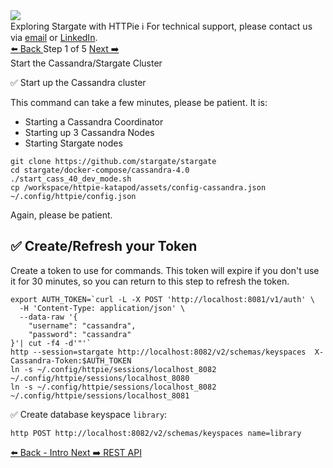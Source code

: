 
<!-- TOP -->
<div class="top">
  <img src="https://datastax-academy.github.io/katapod-shared-assets/images/ds-academy-logo.svg" />
  <div class="scenario-title-section">
    <span class="scenario-title">Exploring Stargate with HTTPie</span>
    <span class="scenario-subtitle">ℹ️ For technical support, please contact us via <a href="mailto:kirsten.hunter@datastax.com">email</a> or <a href="https://linkedin.com/in/synedra">LinkedIn</a>.</span>
  </div>
</div>


<!-- NAVIGATION -->
<div id="navigation-top" class="navigation-top">
 <a href='command:katapod.loadPage?[{"step":"intro"}]' 
   class="btn btn-dark navigation-top-left">⬅️ Back
 </a>
<span class="step-count"> Step 1 of 5</span>
 <a href='command:katapod.loadPage?[{"step":"step2"}]' 
    class="btn btn-dark navigation-top-right">Next ➡️
  </a>
</div>

<!-- CONTENT -->

<div class="step-title">Start the Cassandra/Stargate Cluster</div>

✅ Start up the Cassandra cluster

This command can take a few minutes, please be patient.  It is:
* Starting a Cassandra Coordinator
* Starting up 3 Cassandra Nodes
* Starting Stargate nodes

```
git clone https://github.com/stargate/stargate
cd stargate/docker-compose/cassandra-4.0
./start_cass_40_dev_mode.sh
cp /workspace/httpie-katapod/assets/config-cassandra.json ~/.config/httpie/config.json
```

Again, please be patient.

## ✅ Create/Refresh your Token
Create a token to use for commands. This token will expire if you don't use it for 30 minutes, so you can return to this step to refresh the token.

```
export AUTH_TOKEN=`curl -L -X POST 'http://localhost:8081/v1/auth' \
  -H 'Content-Type: application/json' \
  --data-raw '{
    "username": "cassandra",
    "password": "cassandra"
}'| cut -f4 -d'"'`
http --session=stargate http://localhost:8082/v2/schemas/keyspaces  X-Cassandra-Token:$AUTH_TOKEN
ln -s ~/.config/httpie/sessions/localhost_8082 ~/.config/httpie/sessions/localhost_8080
ln -s ~/.config/httpie/sessions/localhost_8082 ~/.config/httpie/sessions/localhost_8081
```

✅ Create database keyspace `library`:
```
http POST http://localhost:8082/v2/schemas/keyspaces name=library
```

<!-- NAVIGATION -->
<div id="navigation-bottom" class="navigation-bottom">
 <a href='command:katapod.loadPage?[{"step":"intro"}]'
   class="btn btn-dark navigation-bottom-left">⬅️ Back - Intro
 </a>
 <a href='command:katapod.loadPage?[{"step":"step2-cassandra"}]'
    class="btn btn-dark navigation-bottom-right">Next ➡️ REST API
  </a>
</div>
